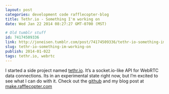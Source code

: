 ```yaml
---
layout: post
categories: development code rafflecopter-blog
title: Tethr.io - Something I'm working on
date: Wed Jan 22 2014 08:27:27 GMT-0700 (MST)

# Old tumblr stuff
id: 74174509336
link: http://joneisen.tumblr.com/post/74174509336/tethr-io-something-im-working-on
slug: tethr-io-something-im-working-on
publish: 2014-01-022
tags: tethr.io, webrtc
---
```



I started a side project named [tethr.io](https://github.com/yanatan16/tethr.io). It’s a socket.io-like API for WebRTC data connections. Its in an experimental state right now, but I’m excited to see what I can do with it. Check out the [github](https://github.com/yanatan16/tethr.io) and my blog post at [make.rafflecopter.com](http://make.rafflecopter.com/side-project-jon-tether-io.html)

